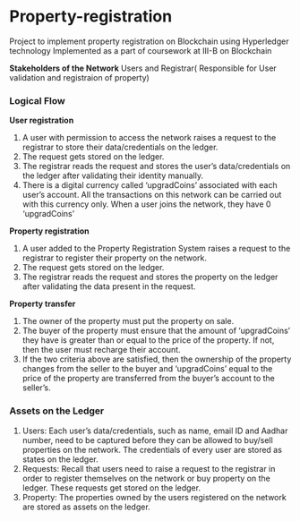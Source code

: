 # Property-registration
Project to implement property registration on Blockchain using Hyperledger technology
Implemented as a part of coursework at III-B on Blockchain

**Stakeholders of the Network**
Users and Registrar( Responsible for User validation and registraion of property)

### Logical Flow
**User registration**
1. A user with permission to access the network raises a request to the registrar to store their data/credentials on the ledger.
2. The request gets stored on the ledger. 
3. The registrar reads the request and stores the user’s data/credentials on the ledger after validating their identity manually.  
4. There is a digital currency called ‘upgradCoins’ associated with each user’s account. All the transactions on this network can be carried out with this currency only. When a user joins the network, they have 0 ‘upgradCoins’

**Property registration**
1. A user added to the Property Registration System raises a request to the registrar to register their property on the network.
2. The request gets stored on the ledger.
3. The registrar reads the request and stores the property on the ledger after validating the data present in the request. 
   
**Property transfer**
1. The owner of the property must put the property on sale.
2. The buyer of the property must ensure that the amount of ‘upgradCoins’ they have is greater than or equal to the price of the property. If not, then the user must recharge their account.
3. If the two criteria above are satisfied, then the ownership of the property changes from the seller to the buyer and ‘upgradCoins’ equal to the price of the property are transferred from the buyer’s account to the seller’s.

### Assets on the Ledger
1. Users: Each user’s data/credentials, such as name, email ID and Aadhar number, need to be captured before they can be allowed to buy/sell properties on the network. The credentials of every user are stored as states on the ledger.
2. Requests: Recall that users need to raise a request to the registrar in order to register themselves on the network or buy property on the ledger. These requests get stored on the ledger.
3. Property: The properties owned by the users registered on the network are stored as assets on the ledger.

